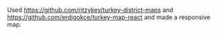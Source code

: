 Used https://github.com/ritzykey/turkey-district-maps and https://github.com/erdigokce/turkey-map-react and made a responsive map.
